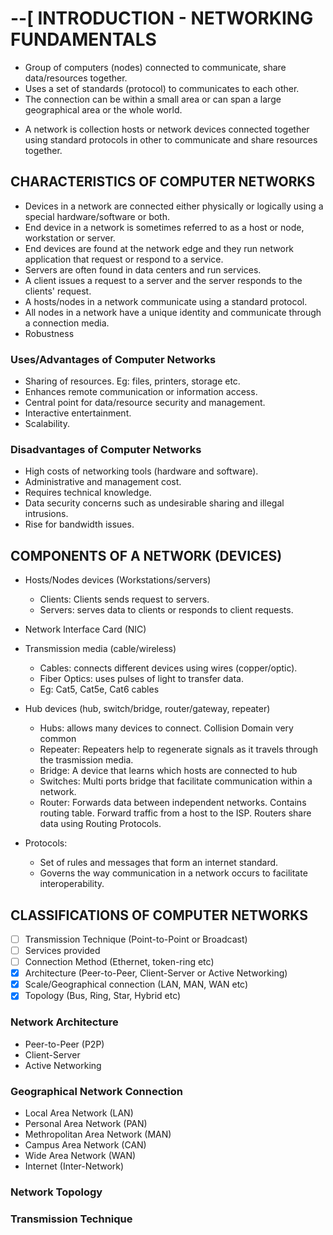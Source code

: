 # --[ INTRODUCTION - NETWORKING FUNDAMENTALS
- Group of computers (nodes) connected to communicate, share data/resources together.
- Uses a set of standards (protocol) to communicates to each other.
- The connection can be within a small area or can span a large geographical area or the whole world.
  
* A network is collection hosts or network devices connected together using standard protocols in
	other to communicate and share resources together.

## CHARACTERISTICS OF COMPUTER NETWORKS
- Devices in a network are connected either physically or logically using a special hardware/software
	or both.
- End device in a network is sometimes referred to as a host or node, workstation or server.
- End devices are found at the network edge and they run network application that request or respond
	to a service.
- Servers are often found in data centers and run services.
- A client issues a request to a server and the server responds to the clients' request.
- A hosts/nodes in a network communicate using a standard protocol.
- All nodes in a network have a unique identity and communicate through a connection media.
- Robustness

### Uses/Advantages of Computer Networks
- Sharing of resources. Eg: files, printers, storage etc.
- Enhances remote communication or information access.
- Central point for data/resource security and management.
- Interactive entertainment.
- Scalability.

### Disadvantages of Computer Networks
- High costs of networking tools (hardware and software).
- Administrative and management cost.
- Requires technical knowledge.
- Data security concerns such as undesirable sharing and illegal intrusions.
- Rise for bandwidth issues.

## COMPONENTS OF A NETWORK (DEVICES)
* Hosts/Nodes devices (Workstations/servers)
	- Clients: Clients sends request to servers.
	- Servers: serves data to clients or responds to client requests.
* Network Interface Card (NIC)

* Transmission media (cable/wireless)
	- Cables: connects different devices using wires (copper/optic).
 	- Fiber Optics: uses pulses of light to transfer data.
 	- Eg: Cat5, Cat5e, Cat6 cables

* Hub devices (hub, switch/bridge, router/gateway, repeater)
 	- Hubs: allows many devices to connect. Collision Domain very common
	- Repeater: Repeaters help to regenerate signals as it travels through the trasmission media.
	- Bridge: A device that learns which hosts are connected to hub
	- Switches: Multi ports bridge that facilitate communication within a network.
	- Router: Forwards data between independent networks.
	  Contains routing table. Forward traffic from a host to the ISP. Routers share data using Routing
	  Protocols.
* Protocols:
	- Set of rules and messages that form an internet standard.
	- Governs the way communication in a network occurs to facilitate interoperability.

## CLASSIFICATIONS OF COMPUTER NETWORKS
- [ ] Transmission Technique (Point-to-Point or Broadcast)
- [ ] Services provided
- [ ] Connection Method (Ethernet, token-ring etc)
- [x] Architecture (Peer-to-Peer, Client-Server or Active Networking)
- [x] Scale/Geographical connection (LAN, MAN, WAN etc)
- [x] Topology (Bus, Ring, Star, Hybrid etc)

### Network Architecture
* Peer-to-Peer (P2P)
* Client-Server
* Active Networking

### Geographical Network Connection
* Local Area Network (LAN)
* Personal Area Network (PAN)
* Methropolitan Area Network (MAN)
* Campus Area Network (CAN)
* Wide Area Network (WAN)
* Internet (Inter-Network)

### Network Topology
### Transmission Technique
